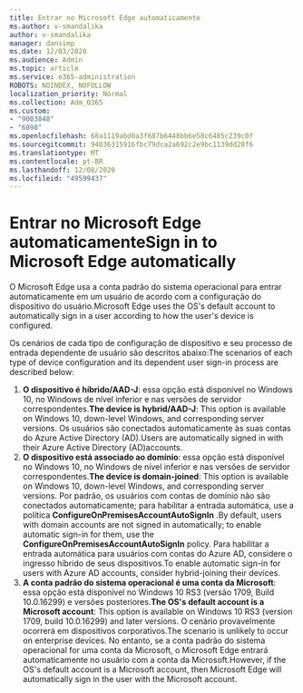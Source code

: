 ```yaml
---
title: Entrar no Microsoft Edge automaticamente
ms.author: v-smandalika
author: v-smandalika
manager: dansimp
ms.date: 12/03/2020
ms.audience: Admin
ms.topic: article
ms.service: o365-administration
ROBOTS: NOINDEX, NOFOLLOW
localization_priority: Normal
ms.collection: Adm_O365
ms.custom:
- "9003848"
- "6898"
ms.openlocfilehash: 68a1119abd0a3f687b6448bb6e58c6485c239c0f
ms.sourcegitcommit: 94036315916fbc79dca2a692c2e9bc1139dd28f6
ms.translationtype: MT
ms.contentlocale: pt-BR
ms.lasthandoff: 12/08/2020
ms.locfileid: "49599437"
---
```

# <a name="sign-in-to-microsoft-edge-automatically"></a><span data-ttu-id="9818f-102">Entrar no Microsoft Edge automaticamente</span><span class="sxs-lookup"><span data-stu-id="9818f-102">Sign in to Microsoft Edge automatically</span></span>

<span data-ttu-id="9818f-103">O Microsoft Edge usa a conta padrão do sistema operacional para entrar automaticamente em um usuário de acordo com a configuração do dispositivo do usuário.</span><span class="sxs-lookup"><span data-stu-id="9818f-103">Microsoft Edge uses the OS's default account to automatically sign in a user according to how the user's device is configured.</span></span> 

<span data-ttu-id="9818f-104">Os cenários de cada tipo de configuração de dispositivo e seu processo de entrada dependente de usuário são descritos abaixo:</span><span class="sxs-lookup"><span data-stu-id="9818f-104">The scenarios of each type of device configuration and its dependent user sign-in process are described below:</span></span>

1. <span data-ttu-id="9818f-105">**O dispositivo é híbrido/AAD-J**: essa opção está disponível no Windows 10, no Windows de nível inferior e nas versões de servidor correspondentes.</span><span class="sxs-lookup"><span data-stu-id="9818f-105">**The device is hybrid/AAD-J**: This option is available on Windows 10, down-level Windows, and corresponding server versions.</span></span> <span data-ttu-id="9818f-106">Os usuários são conectados automaticamente às suas contas do Azure Active Directory (AD).</span><span class="sxs-lookup"><span data-stu-id="9818f-106">Users are automatically signed in with their Azure Active Directory (AD)accounts.</span></span>
2. <span data-ttu-id="9818f-107">**O dispositivo está associado ao domínio**: essa opção está disponível no Windows 10, no Windows de nível inferior e nas versões de servidor correspondentes.</span><span class="sxs-lookup"><span data-stu-id="9818f-107">**The device is domain-joined**: This option is available on Windows 10, down-level Windows, and corresponding server versions.</span></span> <span data-ttu-id="9818f-108">Por padrão, os usuários com contas de domínio não são conectados automaticamente; para habilitar a entrada automática, use a política **ConfigureOnPremisesAccountAutoSignIn** .</span><span class="sxs-lookup"><span data-stu-id="9818f-108">By default, users with domain accounts are not signed in automatically; to enable automatic sign-in for them, use the **ConfigureOnPremisesAccountAutoSignIn** policy.</span></span> <span data-ttu-id="9818f-109">Para habilitar a entrada automática para usuários com contas do Azure AD, considere o ingresso híbrido de seus dispositivos.</span><span class="sxs-lookup"><span data-stu-id="9818f-109">To enable automatic sign-in for users with Azure AD accounts, consider hybrid-joining their devices.</span></span>
3. <span data-ttu-id="9818f-110">**A conta padrão do sistema operacional é uma conta da Microsoft**: essa opção está disponível no Windows 10 RS3 (versão 1709, Build 10.0.16299) e versões posteriores.</span><span class="sxs-lookup"><span data-stu-id="9818f-110">**The OS's default account is a Microsoft account**: This option is available on Windows 10 RS3 (version 1709, build 10.0.16299) and later versions.</span></span> <span data-ttu-id="9818f-111">O cenário provavelmente ocorrerá em dispositivos corporativos.</span><span class="sxs-lookup"><span data-stu-id="9818f-111">The scenario is unlikely to occur on enterprise devices.</span></span> <span data-ttu-id="9818f-112">No entanto, se a conta padrão do sistema operacional for uma conta da Microsoft, o Microsoft Edge entrará automaticamente no usuário com a conta da Microsoft.</span><span class="sxs-lookup"><span data-stu-id="9818f-112">However, if the OS's default account is a Microsoft account, then Microsoft Edge will automatically sign in the user with the Microsoft account.</span></span>
 
 
